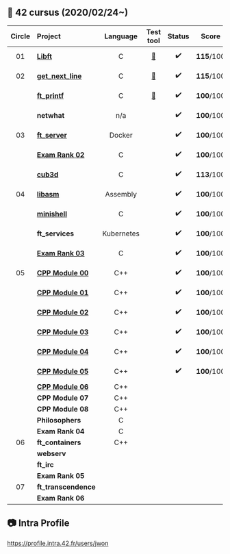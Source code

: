 ##  :notebook_with_decorative_cover: 42 cursus (2020/02/24~)

| Circle | Project                                                      |  Language  |                          Test tool                           |       Status       |    Score    |    Pass    |  Level   |
| :----: | :----------------------------------------------------------- | :--------: | :----------------------------------------------------------: | :----------------: | :---------: | :--------: | :------: |
|   01   | [**Libft**](https://github.com/jwon42/42cursus_01_Libft)     |     C      | [:link:](https://github.com/jwon42/42cursus_01_Libft#link-test-tools-links) | :heavy_check_mark: | **115**/100 | 2020-04-16 |   1.03   |
|   02   | [**get_next_line**](https://github.com/jwon42/42cursus_02_get_next_line) |     C      | [:link:](https://github.com/jwon42/42cursus_02_get_next_line#link-test-tools-links) | :heavy_check_mark: | **115**/100 | 2020-04-17 |   1.48   |
|        | [**ft_printf**](https://github.com/jwon42/42cursus_03_ft_printf) |     C      | [:link:](https://github.com/jwon42/42cursus_03_ft_printf#link-test-tools-links) | :heavy_check_mark: | **100**/100 | 2020-05-04 |   1.88   |
|        | **netwhat**                                                  |    n/a     |                                                              | :heavy_check_mark: | **100**/100 | 2020-05-05 |   2.03   |
|   03   | [**ft_server**](https://github.com/jwon42/42cursus_05_ft_server) |   Docker   |                                                              | :heavy_check_mark: | **100**/100 | 2020-05-07 |   2.30   |
|        | [**Exam Rank 02**](https://github.com/jwon42/42cursus_06_exam_rank_02) |     C      |                                                              | :heavy_check_mark: | **100**/100 | 2020-06-02 |   2.30   |
|        | [**cub3d**](https://github.com/jwon42/42cursus_07_cub3d)     |     C      |                                                              | :heavy_check_mark: | **113**/100 | 2020-08-05 |   3.16   |
|   04   | [**libasm**](https://github.com/jwon42/42cursus_08_libasm)   |  Assembly  |                                                              | :heavy_check_mark: | **100**/100 | 2020-09-02 |   3.36   |
|        | [**minishell**](https://github.com/jwon42/42cursus_09_minishell) |     C      |                                                              | :heavy_check_mark: | **100**/100 | 2020-09-14 |   3.95   |
|        | **ft_services**                                              | Kubernetes |                                                              | :heavy_check_mark: | **100**/100 | 2020-10-24 |   4.06   |
|        | [**Exam Rank 03**](https://github.com/jwon42/42cursus_11_exam_rank_03) |     C      |                                                              | :heavy_check_mark: | **100**/100 | 2020-10-30 |   4.06   |
|   05   | [**CPP Module 00**](https://github.com/jwon42/42cursus_12_CPP_Module/tree/master/00) |    C++     |                                                              | :heavy_check_mark: | **100**/100 | 2020-11-16 |   4.06   |
|        | [**CPP Module 01**](https://github.com/jwon42/42cursus_12_CPP_Module/tree/master/01) |    C++     |                                                              | :heavy_check_mark: | **100**/100 | 2021-01-20 |   4.06   |
|        | [**CPP Module 02**](https://github.com/jwon42/42cursus_12_CPP_Module/tree/master/02) |    C++     |                                                              | :heavy_check_mark: | **100**/100 | 2021-01-21 |   4.06   |
|        | [**CPP Module 03**](https://github.com/jwon42/42cursus_12_CPP_Module/tree/master/03) |    C++     |                                                              | :heavy_check_mark: | **100**/100 | 2021-01-23 |   4.06   |
|        | [**CPP Module 04**](https://github.com/jwon42/42cursus_12_CPP_Module/tree/master/04) |    C++     |                                                              | :heavy_check_mark: | **100**/100 | 2021-01-27 |   4.06   |
|        | [**CPP Module 05**](https://github.com/jwon42/42cursus_12_CPP_Module/tree/master/05) |    C++     |                                                              | :heavy_check_mark: | **100**/100 | 2021-01-27 | **4.06** |
|        | [**CPP Module 06**](https://github.com/jwon42/42cursus_12_CPP_Module/tree/master/06) |    C++     |                                                              |                    |             |            |          |
|        | **CPP Module 07**                                            |    C++     |                                                              |                    |             |            |          |
|        | **CPP Module 08**                                            |    C++     |                                                              |                    |             |            |          |
|        | **Philosophers**                                             |     C      |                                                              |                    |             |            |          |
|        | **Exam Rank 04**                                             |     C      |                                                              |                    |             |            |          |
|   06   | **ft_containers**                                            |    C++     |                                                              |                    |             |            |          |
|        | **webserv**                                                  |            |                                                              |                    |             |            |          |
|        | **ft_irc**                                                   |            |                                                              |                    |             |            |          |
|        | **Exam Rank 05**                                             |            |                                                              |                    |             |            |          |
|   07   | **ft_transcendence**                                         |            |                                                              |                    |             |            |          |
|        | **Exam Rank 06**                                             |            |                                                              |                    |             |            |          |

## :camera: Intra Profile

https://profile.intra.42.fr/users/jwon

